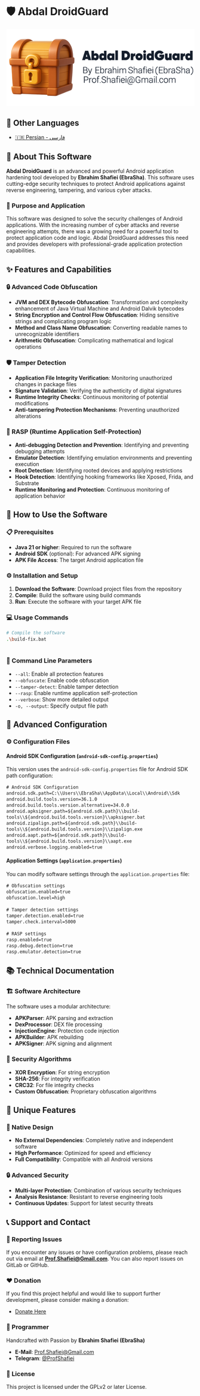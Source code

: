 # 🛡️ Abdal DroidGuard

<div align="center">
  <img src="shot-en.png" alt="Abdal DroidGuard Screenshot"    >
</div>

## 📘 Other Languages

- [🇮🇷 Persian - فارسی](README.fa.md)


## 📖 About This Software

**Abdal DroidGuard** is an advanced and powerful Android application hardening tool developed by **Ebrahim Shafiei (EbraSha)**. This software uses cutting-edge security techniques to protect Android applications against reverse engineering, tampering, and various cyber attacks.

### 🎯 Purpose and Application

This software was designed to solve the security challenges of Android applications. With the increasing number of cyber attacks and reverse engineering attempts, there was a growing need for a powerful tool to protect application code and logic. Abdal DroidGuard addresses this need and provides developers with professional-grade application protection capabilities.

## ✨ Features and Capabilities

### 🔒 Advanced Code Obfuscation
- **JVM and DEX Bytecode Obfuscation**: Transformation and complexity enhancement of Java Virtual Machine and Android Dalvik bytecodes
- **String Encryption and Control Flow Obfuscation**: Hiding sensitive strings and complicating program logic
- **Method and Class Name Obfuscation**: Converting readable names to unrecognizable identifiers
- **Arithmetic Obfuscation**: Complicating mathematical and logical operations

### 🛡️ Tamper Detection
- **Application File Integrity Verification**: Monitoring unauthorized changes in package files
- **Signature Validation**: Verifying the authenticity of digital signatures
- **Runtime Integrity Checks**: Continuous monitoring of potential modifications
- **Anti-tampering Protection Mechanisms**: Preventing unauthorized alterations

### 🚀 RASP (Runtime Application Self-Protection)
- **Anti-debugging Detection and Prevention**: Identifying and preventing debugging attempts
- **Emulator Detection**: Identifying emulation environments and preventing execution
- **Root Detection**: Identifying rooted devices and applying restrictions
- **Hook Detection**: Identifying hooking frameworks like Xposed, Frida, and Substrate
- **Runtime Monitoring and Protection**: Continuous monitoring of application behavior

## 🚀 How to Use the Software

### 📋 Prerequisites
- **Java 21 or higher**: Required to run the software
- **Android SDK** (optional): For advanced APK signing
- **APK File Access**: The target Android application file

### ⚙️ Installation and Setup

1. **Download the Software**: Download project files from the repository
2. **Compile**: Build the software using build commands
3. **Run**: Execute the software with your target APK file

### 💻 Usage Commands

```bash
# Compile the software
.\build-fix.bat
 
```

### 📝 Command Line Parameters

- `--all`: Enable all protection features
- `--obfuscate`: Enable code obfuscation
- `--tamper-detect`: Enable tamper detection
- `--rasp`: Enable runtime application self-protection
- `--verbose`: Show more detailed output
- `-o, --output`: Specify output file path

## 🔧 Advanced Configuration

### ⚙️ Configuration Files

#### Android SDK Configuration (`android-sdk-config.properties`)
This version uses the `android-sdk-config.properties` file for Android SDK path configuration:

```properties
# Android SDK Configuration
android.sdk.path=C:\\Users\\EbraSha\\AppData\\Local\\Android\\Sdk
android.build.tools.version=36.1.0
android.build.tools.version.alternative=34.0.0
android.apksigner.path=${android.sdk.path}\\build-tools\\${android.build.tools.version}\\apksigner.bat
android.zipalign.path=${android.sdk.path}\\build-tools\\${android.build.tools.version}\\zipalign.exe
android.aapt.path=${android.sdk.path}\\build-tools\\${android.build.tools.version}\\aapt.exe
android.verbose.logging.enabled=true
```

#### Application Settings (`application.properties`)
You can modify software settings through the `application.properties` file:

```properties
# Obfuscation settings
obfuscation.enabled=true
obfuscation.level=high

# Tamper detection settings
tamper.detection.enabled=true
tamper.check.interval=5000

# RASP settings
rasp.enabled=true
rasp.debug.detection=true
rasp.emulator.detection=true
```

## 📚 Technical Documentation

### 🏗️ Software Architecture
The software uses a modular architecture:
- **APKParser**: APK parsing and extraction
- **DexProcessor**: DEX file processing
- **InjectionEngine**: Protection code injection
- **APKBuilder**: APK rebuilding
- **APKSigner**: APK signing and alignment

### 🔐 Security Algorithms
- **XOR Encryption**: For string encryption
- **SHA-256**: For integrity verification
- **CRC32**: For file integrity checks
- **Custom Obfuscation**: Proprietary obfuscation algorithms

## 🌟 Unique Features

### 🎯 Native Design
- **No External Dependencies**: Completely native and independent software
- **High Performance**: Optimized for speed and efficiency
- **Full Compatibility**: Compatible with all Android versions

### 🔒 Advanced Security
- **Multi-layer Protection**: Combination of various security techniques
- **Analysis Resistance**: Resistant to reverse engineering tools
- **Continuous Updates**: Support for latest security threats

## 📞 Support and Contact

### 🐛 Reporting Issues
If you encounter any issues or have configuration problems, please reach out via email at **Prof.Shafiei@Gmail.com**. You can also report issues on GitLab or GitHub.

### ❤️ Donation
If you find this project helpful and would like to support further development, please consider making a donation:
- [Donate Here](https://alphajet.ir/abdal-donation)

### 🤵 Programmer
Handcrafted with Passion by **Ebrahim Shafiei (EbraSha)**
- **E-Mail**: Prof.Shafiei@Gmail.com
- **Telegram**: [@ProfShafiei](https://t.me/ProfShafiei)

### 📜 License
This project is licensed under the GPLv2 or later License.

 
 